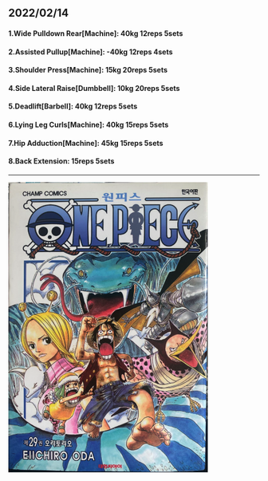 ## 2022/02/14
#### 1.Wide Pulldown Rear\[Machine\]: 40kg 12reps 5sets
#### 2.Assisted Pullup\[Machine\]: -40kg 12reps 4sets
#### 3.Shoulder Press\[Machine\]: 15kg 20reps 5sets
#### 4.Side Lateral Raise\[Dumbbell\]: 10kg 20reps 5sets
#### 5.Deadlift\[Barbell\]: 40kg 12reps 5sets
#### 6.Lying Leg Curls\[Machine\]: 40kg 15reps 5sets
#### 7.Hip Adduction\[Machine\]: 45kg 15reps 5sets
#### 8.Back Extension: 15reps 5sets



---

<img src='./_resources/__029.png' width='400px' />

